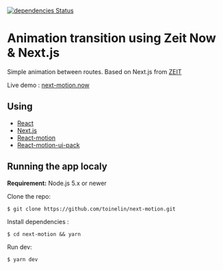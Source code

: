[![dependencies Status](https://david-dm.org/toinelin/next-motion/status.svg)](https://david-dm.org/toinelin/next-motion)
# Animation transition using Zeit Now & Next.js

Simple animation between routes.
Based on Next.js from [ZEIT](https://zeit.co/)

Live demo : [next-motion.now](https://next-motion-lvanuidxhz.now.sh/)

## Using

- [React](https://facebook.github.io/react/)
- [Next.js](https://zeit.co/blog/next)
- [React-motion](https://github.com/chenglou/react-motion)
- [React-motion-ui-pack](https://github.com/souporserious/react-motion-ui-pack)

## Running the app localy

**Requirement:** Node.js 5.x or newer
 
Clone the repo:
```shell
$ git clone https://github.com/toinelin/next-motion.git
```
Install dependencies :
```shell
$ cd next-motion && yarn
```
Run dev:
```shell
$ yarn dev
```